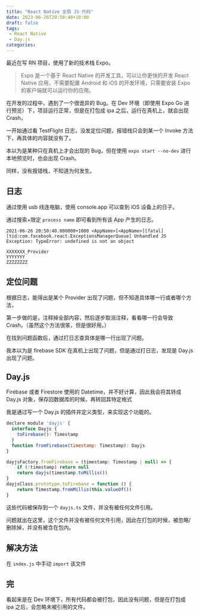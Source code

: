 ```yaml
---
title: "React Native 全局 JS 代码"
date: 2023-06-26T20:50:40+10:00
draft: false
tags:
 - React Native
 - Day.js
categories:
---
```


最近在写 RN 项目，使用了新的技术栈 Expo。

> Expo 是一个基于 React Native 的开发工具，可以让你更快的开发 React Native 应用，不需要配置 Android 和 iOS 的开发环境，只需要安装 Expo 的客户端就可以运行你的应用。

在开发的过程中，遇到了一个很诡异的 Bug。在 Dev 环境（即使用 Expo Go 进行预览）下，项目运行正常，但是在打包成 ipa 之后，运行在真机上，就会出现 Crash，

一开始通过看 TestFlight 日志，没发定位问题，报错栈只会到某一个 Invoke 方法下，再具体的内容就没有了。

本以为是某种只在真机上才会出现的 Bug，但在使用 `expo start --no-dev` 进行本地预览时，也会出现 Crash。

同样，没有报错栈，不知道为何发生。

## 日志

通过使用 usb 线连电脑，使用 console.app 可以查到 iOS 设备上的日子。

通过搜索+限定 `process name` 即可看到所有该 App 产生的日志。

```log
2021-06-26 20:50:40.000000+1000 <AppName>[<AppName>][fatal][tid:com.facebook.react.ExceptionsManagerQueue] Unhandled JS Exception: TypeError: undefined is not an object

XXXXXXX_Provider
YYYYYYY
ZZZZZZZZ
```

## 定位问题

根据日志，能得出是某个 Provider 出现了问题，但不知道具体哪一行或者哪个方法，

第一步做的是，注释掉全部内容，然后逐步取消注释，看看哪一行会导致 Crash。（虽然这个方法很笨，但是很好用。）

在找到问题函数后，通过打日志查具体是哪一行出现了问题。

我本以为是 firebase SDK 在真机上出现了问题，但是通过打日志，发现是 Day.js 出现了问题。

## Day.js

Firebase 或者 Firestore 使用的 Datetime，并不好计算，因此我会将其转成 Day.js 对象，保存回数据库的时候，再转回其特定格式

我是通过写一个 Day.js 的插件并定义类型，来实现这个功能的。

```js
declare module 'dayjs' {
  interface Dayjs {
    toFirebase(): Timestamp
  }
  function fromFirebase(timestamp: Timestamp): Dayjs
}

dayjsFactory.fromFirebase = (timestamp: Timestamp | null) => {
    if (!timestamp) return null
    return dayjs(timestamp.toMillis())
}
dayjsClass.prototype.toFirebase = function () {
    return Timestamp.fromMillis(this.valueOf())
}
```

这些代码被保存到一个 `dayjs.ts` 文件，并没有被任何文件引用。

问题就出在这里，这个文件并没有被任何文件引用，因此在打包的时候，被忽略/删除掉，并没有被含在包内。

## 解决方法

在 `index.js` 中手动 `import` 该文件

## 完

看起来是在 Dev 环境下，所有代码都会被打包，因此没有问题，但是在打包成 ipa 之后，会忽略未被引用的文件。